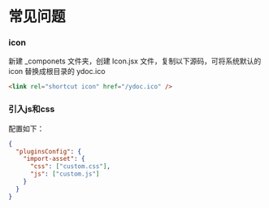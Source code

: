 # 常见问题

### icon
新建 _componets 文件夹，创建 Icon.jsx 文件，复制以下源码，可将系统默认的 icon 替换成根目录的 ydoc.ico

```html
<link rel="shortcut icon" href="/ydoc.ico" />
```

### 引入js和css
配置如下：
```json
{
  "pluginsConfig": {
    "import-asset": {
      "css": ["custom.css"],
      "js": ["custom.js"]
    }
  }
}

```


